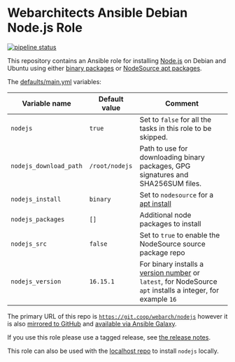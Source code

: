 # Webarchitects Ansible Debian Node.js Role 

[![pipeline status](https://git.coop/webarch/nodejs/badges/master/pipeline.svg)](https://git.coop/webarch/nodejs/-/commits/master)

This repository contains an Ansible role for installing [Node.js](https://nodejs.org/en/about/releases/) on Debian and Ubuntu using either [binary packages](https://github.com/nodejs/help/wiki/Installation#how-to-install-nodejs-via-binary-archive-on-linux) or [NodeSource apt packages](https://github.com/nodesource/distributions/blob/master/README.md#installation-instructions).

The [defaults/main.yml](defaults/main.yml) variables:

| Variable name          | Default value    | Comment                                                                                                                                                |
|------------------------|------------------|--------------------------------------------------------------------------------------------------------------------------------------------------------|
| `nodejs`               | `true`           | Set to `false` for all the tasks in this role to be skipped.                                                                                           |
| `nodejs_download_path` | `/root/nodejs`   | Path to use for downloading binary packages, GPG signatures and SHA256SUM files.                                                                       |
| `nodejs_install`       | `binary`         | Set to `nodesource` for a [apt install](https://github.com/nodesource/distributions)                                                                   |
| `nodejs_packages`      | `[]`             | Additional node packages to install                                                                                                                    |
| `nodejs_src`           | `false`          | Set to `true` to enable the NodeSource source package repo                                                                                             |
| `nodejs_version`       | `16.15.1`        | For binary installs a [version number](https://github.com/nodejs/node/releases) or `latest`, for NodeSource `apt` installs a integer, for example `16` | 

The primary URL of this repo is [`https://git.coop/webarch/nodejs`](https://git.coop/webarch/nodejs) however it is also [mirrored to GitHub](https://github.com/webarch-coop/ansible-role-nodejs) and [available via Ansible Galaxy](https://galaxy.ansible.com/chriscroome/nodejs).

If you use this role please use a tagged release, see [the release notes](https://git.coop/webarch/nodejs/-/releases).

This role can also be used with the [localhost repo](https://git.coop/webarch/localhost) to install `nodejs` locally.
